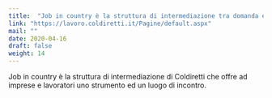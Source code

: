 ```yaml
---
title:  "Job in country è la struttura di intermediazione tra domanda ed offerta di lavoro della Coldiretti"
link: "https://lavoro.coldiretti.it/Pagine/default.aspx"
mail: ""
date: 2020-04-16
draft: false
weight: 14
---
```


Job in country è la struttura di intermediazione di Coldiretti che offre ad imprese e lavoratori uno strumento ed un luogo di incontro.